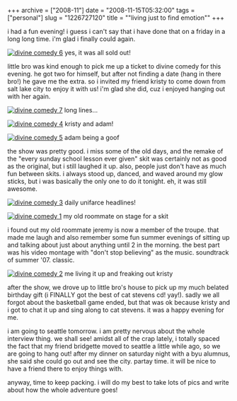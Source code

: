 +++
archive = ["2008-11"]
date = "2008-11-15T05:32:00"
tags = ["personal"]
slug = "1226727120"
title = "\"living just to find emotion\""
+++

i had a fun evening! i guess i can't say that i have done that on a friday
in a long long time. i'm glad i finally could again.

[![divine comedy 6][1]][2] yes, it was all sold out!

little bro was kind enough to pick me up a ticket to divine comedy for
this evening. he got two for himself, but after not finding a date (hang
in there bro!) he gave me the extra. so i invited my friend kristy to come
down from salt lake city to enjoy it with us! i'm glad she did, cuz
i enjoyed hanging out with her again.

[![divine comedy 7][3]][4] long lines...

[![divine comedy 4][5]][6] kristy and adam!

[![divine comedy 5][7]][8] adam being a goof

the show was pretty good. i miss some of the old days, and the remake of
the "every sunday school lesson ever given" skit was certainly not as good
as the original, but i still laughed it up. also, people just don't have
as much fun between skits. i always stood up, danced, and waved around my
glow sticks, but i was basically the only one to do it tonight. eh, it was
still awesome.

[![divine comedy 3][9]][10] daily unifarce headlines!

[![divine comedy 1][11]][12] my old roommate on stage for a skit

i found out my old roommate jeremy is now a member of the troupe. that
made me laugh and also remember some fun summer evenings of sitting up and
talking about just about anything until 2 in the morning. the best part
was his video montage with "don't stop believing" as the music. soundtrack
of summer '07. classic.

[![divine comedy 2][13]][14] me living it up and freaking out kristy

after the show, we drove up to little bro's house to pick up my much
belated birthday gift (i FINALLY got the best of cat stevens cd! yay!).
sadly we all forgot about the basketball game ended, but that was ok
because kristy and i got to chat it up and sing along to cat stevens. it
was a happy evening for me.

i am going to seattle tomorrow. i am pretty nervous about the whole
interview thing. we shall see! amidst all of the crap lately, i totally
spaced the fact that my friend bridgette moved to seattle a little while
ago, so we are going to hang out! after my dinner on saturday night with
a byu alumnus, she said she could go out and see the city. partay time. it
will be nice to have a friend there to enjoy things with.

anyway, time to keep packing. i will do my best to take lots of pics and
write about how the whole adventure goes!

[1]: http://farm4.static.flickr.com/3263/3129823546_b0c3ddbe8a.jpg
[2]: http://www.flickr.com/photos/28471535@N02/3129823546/ (divine comedy 6 by rjbismark90, on Flickr)
[3]: http://farm4.static.flickr.com/3121/3129823362_d513a9c4f1.jpg
[4]: http://www.flickr.com/photos/28471535@N02/3129823362/ (divine comedy 7 by rjbismark90, on Flickr)
[5]: http://farm4.static.flickr.com/3235/3129824022_15cc98f282.jpg
[6]: http://www.flickr.com/photos/28471535@N02/3129824022/ (divine comedy 4 by rjbismark90, on Flickr)
[7]: http://farm4.static.flickr.com/3204/3129823770_917d31b70e.jpg
[8]: http://www.flickr.com/photos/28471535@N02/3129823770/ (divine comedy 5 by rjbismark90, on Flickr)
[9]: http://farm4.static.flickr.com/3294/3128995565_ddbd7814e3.jpg
[10]: http://www.flickr.com/photos/28471535@N02/3128995565/ (divine comedy 3 by rjbismark90, on Flickr)
[11]: http://farm4.static.flickr.com/3225/3129824788_906763bfbd.jpg
[12]: http://www.flickr.com/photos/28471535@N02/3129824788/ (divine comedy 1 by rjbismark90, on Flickr)
[13]: http://farm4.static.flickr.com/3106/3129824586_81c4d849a9.jpg
[14]: http://www.flickr.com/photos/28471535@N02/3129824586/ (divine comedy 2 by rjbismark90, on Flickr)


